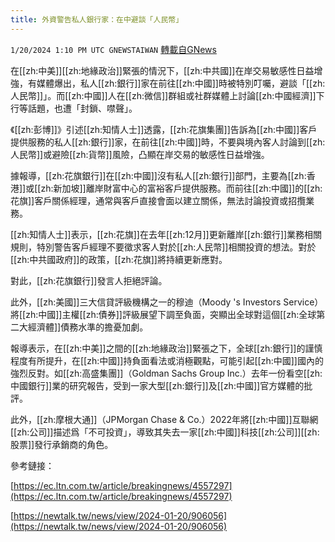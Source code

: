 ```yaml
---
title: 外資警告私人銀行家：在中避談「人民幣」
---
```

`1/20/2024 1:10 PM UTC GNEWSTAIWAN` [轉載自GNews](https://gnews.org/articles/2236717)


在[[zh:中美]][[zh:地緣政治]]緊張的情況下，[[zh:中共國]]在岸交易敏感性日益增強，有媒體爆出，私人[[zh:銀行]]家在前往[[zh:中國]]時被特別叮囑，避談「[[zh:人民幣]]」。而[[zh:中國]]人在[[zh:微信]]群組或社群媒體上討論[[zh:中國經濟]]下行等話題，也遭「封鎖、噤聲」。

  

《[[zh:彭博]]》引述[[zh:知情人士]]透露，[[zh:花旗集團]]告訴為[[zh:中國]]客戶提供服務的私人[[zh:銀行]]家，在前往[[zh:中國]]時，不要與境內客人討論到[[zh:人民幣]]或避險[[zh:貨幣]]風險，凸顯在岸交易的敏感性日益增強。

  

據報導，[[zh:花旗銀行]]在[[zh:中國]]沒有私人[[zh:銀行]]部門，主要為[[zh:香港]]或[[zh:新加坡]]離岸財富中心的富裕客戶提供服務。而前往[[zh:中國]]的[[zh:花旗]]客戶關係經理，通常與客戶直接會面以建立關係，無法討論投資或招攬業務。

  

[[zh:知情人士]]表示，[[zh:花旗]]在去年[[zh:12月]]更新離岸[[zh:銀行]]業務相關規則，特別警告客戶經理不要徵求客人對於[[zh:人民幣]]相關投資的想法。對於[[zh:中共國政府]]的政策，[[zh:花旗]]將持續更新應對。

  

對此，[[zh:花旗銀行]]發言人拒絕評論。

  

此外，[[zh:美國]]三大信貸評級機構之一的穆迪（Moody 's Investors Service）將[[zh:中國]]主權[[zh:債券]]評級展望下調至負面，突顯出全球對這個[[zh:全球第二大經濟體]]債務水準的擔憂加劇。

  

報導表示，在[[zh:中美]]之間的[[zh:地緣政治]]緊張之下，全球[[zh:銀行]]的謹慎程度有所提升，在[[zh:中國]]持負面看法或消極觀點，可能引起[[zh:中國]]國內的強烈反對。如[[zh:高盛集團]]（Goldman Sachs Group Inc.）去年一份看空[[zh:中國銀行]]業的研究報告，受到一家大型[[zh:銀行]]及[[zh:中國]]官方媒體的批評。

  

此外，[[zh:摩根大通]]（JPMorgan Chase & Co.）2022年將[[zh:中國]]互聯網[[zh:公司]]描述爲「不可投資」，導致其失去一家[[zh:中國]]科技[[zh:公司]][[zh:股票]]發行承銷商的角色。


參考鏈接：

[https://ec.ltn.com.tw/article/breakingnews/4557297](https://ec.ltn.com.tw/article/breakingnews/4557297) 

[https://newtalk.tw/news/view/2024-01-20/906056](https://newtalk.tw/news/view/2024-01-20/906056)


